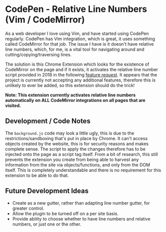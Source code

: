 # CodePen - Relative Line Numbers (Vim / CodeMirror)

As a web developer I love using Vim, and have started using CodePen regularly. CodePen has Vim integration, which is great, it uses something called CodeMirror for that job. The issue I have is it doesn't have relative line numbers, which, for me, is a vital tool for navigating around and cutting/copying/traversing lines.

The solution is this Chrome Extension which looks for the existence of CodeMirror on the page and if it exists, it activates the relative line number script provided in 2018 in the following [feature request](https://github.com/codemirror/CodeMirror/issues/4116). It appears that the project is currently not accepting any additional features, therefore this is unlikely to ever be added, so this extension should do the trick!

__Note: This extension currently activates relative line numbers automatically on ALL CodeMirror integrations on all pages that are visited.__

## Development / Code Notes

The `background.js` code may look a little ugly, this is due to the restrictions/sandboxing that's put in place by Chrome. It can't access objects created by the website, this is for security reasons and makes complete sense. The script to apply the changes therefore has to be injected onto the page as a script tag itself. From a bit of research, this still prevents the extension you create from being able to harvest any information from the site via objects/functions, and only from the DOM itself. This is completely understandable and there is no requirement for this extension to be able to do that.

## Future Development Ideas

- Create as a new gutter, rather than adapting line number gutter, for greater control.
- Allow the plugin to be turned off on a per site basis.
- Provide ability to choose whether to have line numbers and relative numbers, or just one or the other.